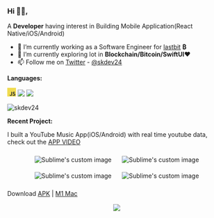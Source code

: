 ### Hi 👋🏼,
A **Developer** having interest in Building Mobile Application(React Native/iOS/Android)
- 🔭 I’m currently working as a Software Engineer for [lastbit](https://lastbit.io/about/) **₿**
- 🌱 I’m currently exploring lot in **Blockchain/Bitcoin/SwiftUI❤️**
- 📫 Follow me on [Twitter](https://twitter.com/Kdev24S) - [@skdev24](https://twitter.com/Kdev24S)

**Languages:**  

<code><img height="20" src="https://raw.githubusercontent.com/github/explore/80688e429a7d4ef2fca1e82350fe8e3517d3494d/topics/javascript/javascript.png"></code>
<code><img height="20" src="https://reactnative.dev/img/header_logo.svg"></code>
<code><img height="20" src="https://developer.apple.com/assets/elements/icons/swift/swift-64x64_2x.png"></code>
<p><img src="https://github-readme-stats.vercel.app/api/top-langs?username=skdev24&show_icons=true&locale=en&theme=midnight-purple" alt="skdev24" /></p>


**Recent Project:**  

I built a YouTube Music App(iOS/Android) with real time youtube data, check out the [APP VIDEO](https://www.youtube.com/watch?v=8m2k4xWajVY)

<p align="center">
  <img src="https://user-images.githubusercontent.com/16745006/120107340-5883ba00-c17e-11eb-8a1c-74eb2c5ae922.PNG" alt="Sublime's custom image" height="320" style="padding: 10px;" loading="lazy"/>
  <img src="https://user-images.githubusercontent.com/16745006/120107329-4f92e880-c17e-11eb-97a9-067f23aaafaf.PNG" alt="Sublime's custom image" height="320" style="padding: 10px;" loading="lazy"/>
  <img src="https://user-images.githubusercontent.com/16745006/120107345-5c174100-c17e-11eb-9b07-4269408a052c.PNG" alt="Sublime's custom image" height="320" style="padding: 10px;" loading="lazy"/>
  <img src="https://user-images.githubusercontent.com/16745006/120107291-270aee80-c17e-11eb-9b04-91bd7876b701.PNG" alt="Sublime's custom image" height="320" style="padding: 10px;" loading="lazy"/>
</p>

Download [APK](https://drive.google.com/file/d/11n0A21xNPVTTwj_RhqVAB3yDU1ZUA5ov/view?usp=sharing) | [M1 Mac](https://drive.google.com/file/d/1GuzdJo04HpWdxTol_j4uHD_efZ0rq1hZ/view?usp=sharing)


<p align="center">
  <img align='center' src="https://visitor-badge.laobi.icu/badge?page_id=skdev24.visitor-badge">
</p>
